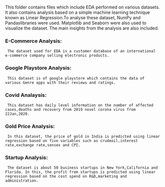 This folder contains files which include EDA performed on various datasets. It also contains analysis based on a simple machine learning technique known as Linear Regression.To analyse these dataset, NumPy and Pandaslibraries were used. Matplotlib and Seaborn were also used to visualize the dataset. The main insights from the analysis are also included.
### E-Commerce Analysis:
     The dataset used for EDA is a customer database of an international e-commerce company selling electronic products. 
### Google Playstore Analysis:
     This dataset is of google playstore which contains the data of various Genre apps with their reviews and ratings.
### Covid Analaysis:
     This dataset has daily level information on the number of affected cases,deaths and recovery from 2019 novel corona virus from 22Jan,2020.
### Gold Price Analysis:
     In this dataset, the price of gold in India is predicted using linear regression based on five variables such as crudeoil,interest rate,exchange rate,sensex and CPI.
### Startup Analysis:
     The dataset is about 50 business startups in New York,California and Florida. In this, the profit from startups is predicted using linear regression based on the cost spend on R&D,marketing and administration.  

